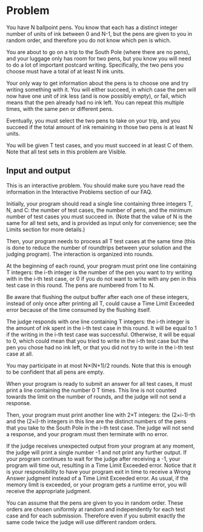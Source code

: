 # Problem

You have N ballpoint pens. You know that each has a distinct integer number of units of ink between 0 and N-1, but the pens are given to you in random order, and therefore you do not know which pen is which.

You are about to go on a trip to the South Pole (where there are no pens), and your luggage only has room for two pens, but you know you will need to do a lot of important postcard writing. Specifically, the two pens you choose must have a total of at least N ink units.

Your only way to get information about the pens is to choose one and try writing something with it. You will either succeed, in which case the pen will now have one unit of ink less (and is now possibly empty), or fail, which means that the pen already had no ink left. You can repeat this multiple times, with the same pen or different pens.

Eventually, you must select the two pens to take on your trip, and you succeed if the total amount of ink remaining in those two pens is at least N units.

You will be given T test cases, and you must succeed in at least C of them. Note that all test sets in this problem are Visible.

## Input and output

This is an interactive problem. You should make sure you have read the information in the Interactive Problems section of our FAQ.

Initially, your program should read a single line containing three integers T, N, and C: the number of test cases, the number of pens, and the minimum number of test cases you must succeed in. (Note that the value of N is the same for all test sets, and is provided as input only for convenience; see the Limits section for more details.)

Then, your program needs to process all T test cases at the same time (this is done to reduce the number of roundtrips between your solution and the judging program). The interaction is organized into rounds.

At the beginning of each round, your program must print one line containing T integers: the i-th integer is the number of the pen you want to try writing with in the i-th test case, or 0 if you do not want to write with any pen in this test case in this round. The pens are numbered from 1 to N.

Be aware that flushing the output buffer after each one of these integers, instead of only once after printing all T, could cause a Time Limit Exceeded error because of the time consumed by the flushing itself.

The judge responds with one line containing T integers: the i-th integer is the amount of ink spent in the i-th test case in this round. It will be equal to 1 if the writing in the i-th test case was successful. Otherwise, it will be equal to 0, which could mean that you tried to write in the i-th test case but the pen you chose had no ink left, or that you did not try to write in the i-th test case at all.

You may participate in at most N×(N+1)/2 rounds. Note that this is enough to be confident that all pens are empty.

When your program is ready to submit an answer for all test cases, it must print a line containing the number 0 T times. This line is not counted towards the limit on the number of rounds, and the judge will not send a response.

Then, your program must print another line with 2×T integers: the (2×i-1)-th and the (2×i)-th integers in this line are the distinct numbers of the pens that you take to the South Pole in the i-th test case. The judge will not send a response, and your program must then terminate with no error.

If the judge receives unexpected output from your program at any moment, the judge will print a single number -1 and not print any further output. If your program continues to wait for the judge after receiving a -1, your program will time out, resulting in a Time Limit Exceeded error. Notice that it is your responsibility to have your program exit in time to receive a Wrong Answer judgment instead of a Time Limit Exceeded error. As usual, if the memory limit is exceeded, or your program gets a runtime error, you will receive the appropriate judgment.

You can assume that the pens are given to you in random order. These orders are chosen uniformly at random and independently for each test case and for each submission. Therefore even if you submit exactly the same code twice the judge will use different random orders.
